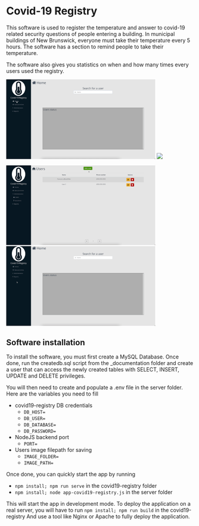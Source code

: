 # Covid-19 Registry

This software is used to register the temperature and answer to covid-19 related security questions of people entering a building. In municipal buildings of New Brunswick, everyone must take their temperature every 5 hours. The software has a section to remind people to take their temperature.

The software also gives you statistics on when and how many times every users used the registry.

<p float="left">
  <img src="_documentation/gifs/1.gif" width="400">
  <img src="_documentation/gifs/2.gif" width="400">
</p>
<p float="left">
  <img src="_documentation/gifs/3.gif" width="400">
  <img src="_documentation/gifs/4.gif" width="400">
</p>

## Software installation

To install the software, you must first create a MySQL Database. Once done, run the createdb.sql script from the \_documentation folder and create a user that can access the newly created tables with SELECT, INSERT, UPDATE and DELETE privileges.

You will then need to create and populate a .env file in the server folder. Here are the variables you need to fill

- covid19-registry DB credentials
  - `DB_HOST=`
  - `DB_USER=`
  - `DB_DATABASE=`
  - `DB_PASSWORD=`
- NodeJS backend port
  - `PORT=`
- Users image filepath for saving
  - `IMAGE_FOLDER=`
  - `IMAGE_PATH=`

Once done, you can quickly start the app by running 
- `npm install; npm run serve` in the covid19-registry folder
- `npm install; node app-covid19-registry.js` in the server folder

This will start the app in development mode. To deploy the application on a real server, you will have to run
`npm install; npm run build` in the covid19-registry 
And use a tool like Nginx or Apache to fully deploy the application.
